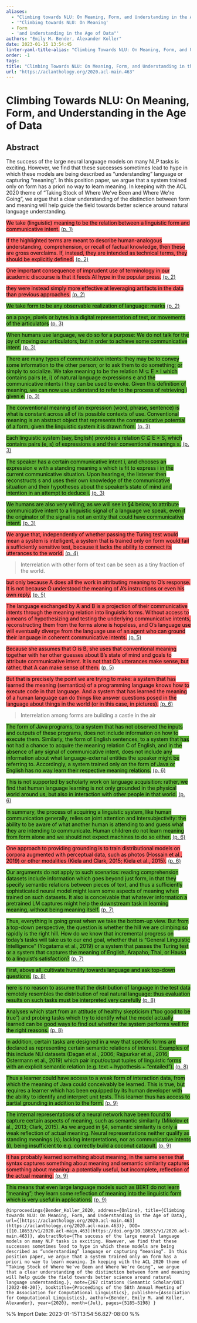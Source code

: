 ```yaml
---
aliases:
  - "Climbing towards NLU: On Meaning, Form, and Understanding in the Age of Data"
  - '"Climbing towards NLU: On Meaning'
  - Form
  - 'and Understanding in the Age of Data"'
authors: "Emily M. Bender, Alexander Koller"
date: 2023-01-15 13:54:45
linter-yaml-title-alias: "Climbing Towards NLU: On Meaning, Form, and Understanding in the Age of Data"
order: -1
tags: 
title: "Climbing Towards NLU: On Meaning, Form, and Understanding in the Age of Data"
url: "https://aclanthology.org/2020.acl-main.463"
---
```


# Climbing Towards NLU: On Meaning, Form, and Understanding in the Age of Data

## Abstract

The success of the large neural language models on many NLP tasks is exciting. However, we find that these successes sometimes lead to hype in which these models are being described as “understanding” language or capturing “meaning”. In this position paper, we argue that a system trained only on form has a priori no way to learn meaning. In keeping with the ACL 2020 theme of “Taking Stock of Where We've Been and Where We're Going”, we argue that a clear understanding of the distinction between form and meaning will help guide the field towards better science around natural language understanding.

<mark style="background: #ff6666">We take (linguistic) meaning to be the relation between a linguistic form and communicative intent.</mark> [(p. 1)](zotero://open-pdf/library/items/B7WYZSV6?page=1)

<mark style="background: #ff6666">If the highlighted terms are meant to describe human-analogous understanding, comprehension, or recall of factual knowledge, then these are gross overclaims. If, instead, they are intended as technical terms, they should be explicitly defined.</mark> [(p. 2)](zotero://open-pdf/library/items/B7WYZSV6?page=2)

<mark style="background: #ff6666">One important consequence of imprudent use of terminology in our academic discourse is that it feeds AI hype in the popular press.</mark> [(p. 2)](zotero://open-pdf/library/items/B7WYZSV6?page=2)

<mark style="background: #ff6666">they were instead simply more effective at leveraging artifacts in the data than previous approaches.</mark> [(p. 2)](zotero://open-pdf/library/items/B7WYZSV6?page=2)

<mark style="background: #5fb236">We take form to be any observable realization of language: marks</mark> [(p. 2)](zotero://open-pdf/library/items/B7WYZSV6?page=2)

<mark style="background: #5fb236">on a page, pixels or bytes in a digital representation of text, or movements of the articulators</mark> [(p. 3)](zotero://open-pdf/library/items/B7WYZSV6?page=3)

<mark style="background: #5fb236">When humans use language, we do so for a purpose: We do not talk for the joy of moving our articulators, but in order to achieve some communicative intent.</mark> [(p. 3)](zotero://open-pdf/library/items/B7WYZSV6?page=3)

<mark style="background: #5fb236">There are many types of communicative intents: they may be to convey some information to the other person; or to ask them to do something; or simply to socialize. We take meaning to be the relation M ⊆ E × I which contains pairs (e, i) of natural language expressions e and the communicative intents i they can be used to evoke. Given this definition of meaning, we can now use understand to refer to the process of retrieving i given e.</mark> [(p. 3)](zotero://open-pdf/library/items/B7WYZSV6?page=3)

<mark style="background: #5fb236">The conventional meaning of an expression (word, phrase, sentence) is what is constant across all of its possible contexts of use. Conventional meaning is an abstract object that represents the communicative potential of a form, given the linguistic system it is drawn from.</mark> [(p. 3)](zotero://open-pdf/library/items/B7WYZSV6?page=3)

<mark style="background: #5fb236">Each linguistic system (say, English) provides a relation C ⊆ E × S, which contains pairs (e, s) of expressions e and their conventional meanings s.</mark> [(p. 3)](zotero://open-pdf/library/items/B7WYZSV6?page=3)

<mark style="background: #5fb236">The speaker has a certain communicative intent i, and chooses an expression e with a standing meaning s which is fit to express i in the current communicative situation. Upon hearing e, the listener then reconstructs s and uses their own knowledge of the communicative situation and their hypotheses about the speaker’s state of mind and intention in an attempt to deduce i.</mark> [(p. 3)](zotero://open-pdf/library/items/B7WYZSV6?page=3)

<mark style="background: #5fb236">We humans are also very willing, as we will see in §4 below, to attribute communicative intent to a linguistic signal of a language we speak, even if the originator of the signal is not an entity that could have communicative intent.</mark> [(p. 3)](zotero://open-pdf/library/items/B7WYZSV6?page=3)

<mark style="background: #ff6666">We argue that, independently of whether passing the Turing test would mean a system is intelligent, a system that is trained only on form would fail a sufficiently sensitive test, because it lacks the ability to connect its utterances to the world.</mark> [(p. 4)](zotero://open-pdf/library/items/B7WYZSV6?page=4)

> Interrelation with other form of text can be seen as a tiny fraction of the world.

<mark style="background: #ff6666">but only because A does all the work in attributing meaning to O’s response. It is not because O understood the meaning of A’s instructions or even his own reply.</mark> [(p. 5)](zotero://open-pdf/library/items/B7WYZSV6?page=5)

<mark style="background: #ff6666">The language exchanged by A and B is a projection of their communicative intents through the meaning relation into linguistic forms. Without access to a means of hypothesizing and testing the underlying communicative intents, reconstructing them from the forms alone is hopeless, and O’s language use will eventually diverge from the language use of an agent who can ground their language in coherent communicative intents.</mark> [(p. 5)](zotero://open-pdf/library/items/B7WYZSV6?page=5)

<mark style="background: #ff6666">Because she assumes that O is B, she uses that conventional meaning together with her other guesses about B’s state of mind and goals to attribute communicative intent. It is not that O’s utterances make sense, but rather, that A can make sense of them.</mark> [(p. 5)](zotero://open-pdf/library/items/B7WYZSV6?page=5)

<mark style="background: #ff6666">But that is precisely the point we are trying to make: a system that has learned the meaning (semantics) of a programming language knows how to execute code in that language. And a system that has learned the meaning of a human language can do things like answer questions posed in the language about things in the world (or in this case, in pictures).</mark> [(p. 6)](zotero://open-pdf/library/items/B7WYZSV6?page=6)

> Interrelation among forms are building a castle in the air

<mark style="background: #5fb236">The form of Java programs, to a system that has not observed the inputs and outputs of these programs, does not include information on how to execute them. Similarly, the form of English sentences, to a system that has not had a chance to acquire the meaning relation C of English, and in the absence of any signal of communicative intent, does not include any information about what language-external entities the speaker might be referring to. Accordingly, a system trained only on the form of Java or English has no way learn their respective meaning relations.</mark> [(p. 6)](zotero://open-pdf/library/items/B7WYZSV6?page=6)

<mark style="background: #5fb236">This is not supported by scholarly work on language acquisition: rather, we find that human language learning is not only grounded in the physical world around us, but also in interaction with other people in that world.</mark> [(p. 6)](zotero://open-pdf/library/items/B7WYZSV6?page=6)

<mark style="background: #5fb236">In summary, the process of acquiring a linguistic system, like human communication generally, relies on joint attention and intersubjectivity: the ability to be aware of what another human is attending to and guess what they are intending to communicate. Human children do not learn meaning from form alone and we should not expect machines to do so either.</mark> [(p. 6)](zotero://open-pdf/library/items/B7WYZSV6?page=6)

<mark style="background: #ff6666">One approach to providing grounding is to train distributional models on corpora augmented with perceptual data, such as photos (Hossain et al., 2019) or other modalities (Kiela and Clark, 2015; Kiela et al., 2015).</mark> [(p. 6)](zotero://open-pdf/library/items/B7WYZSV6?page=6)

<mark style="background: #5fb236">Our arguments do not apply to such scenarios: reading comprehension datasets include information which goes beyond just form, in that they specify semantic relations between pieces of text, and thus a sufficiently sophisticated neural model might learn some aspects of meaning when trained on such datasets. It also is conceivable that whatever information a pretrained LM captures might help the downstream task in learning meaning, without being meaning itself.</mark> [(p. 7)](zotero://open-pdf/library/items/B7WYZSV6?page=7)

<mark style="background: #5fb236">Thus, everything is going great when we take the bottom-up view. But from a top-down perspective, the question is whether the hill we are climbing so rapidly is the right hill. How do we know that incremental progress on today’s tasks will take us to our end goal, whether that is “General Linguistic Intelligence” (Yogatama et al., 2019) or a system that passes the Turing test or a system that captures the meaning of English, Arapaho, Thai, or Hausa to a linguist’s satisfaction?</mark> [(p. 7)](zotero://open-pdf/library/items/B7WYZSV6?page=7)

<mark style="background: #5fb236">First, above all, cultivate humility towards language and ask top-down questions.</mark> [(p. 8)](zotero://open-pdf/library/items/B7WYZSV6?page=8)

<mark style="background: #5fb236">here is no reason to assume that the distribution of language in the test data remotely resembles the distribution of real natural language; thus evaluation results on such tasks must be interpreted very carefully</mark> [(p. 8)](zotero://open-pdf/library/items/B7WYZSV6?page=8)

<mark style="background: #5fb236">Analyses which start from an attitude of healthy skepticism (“too good to be true”) and probing tasks which try to identify what the model actually learned can be good ways to find out whether the system performs well for the right reasons.</mark> [(p. 8)](zotero://open-pdf/library/items/B7WYZSV6?page=8)

<mark style="background: #5fb236">In addition, certain tasks are designed in a way that specific forms are declared as representing certain semantic relations of interest. Examples of this include NLI datasets (Dagan et al., 2006; Rajpurkar et al., 2016; Ostermann et al., 2019) which pair input/output tuples of linguistic forms with an explicit semantic relation (e.g. text + hypothesis + “entailed”).</mark> [(p. 8)](zotero://open-pdf/library/items/B7WYZSV6?page=8)

<mark style="background: #5fb236">Thus a learner could have access to a weak form of interaction data, from which the meaning of Java could conceivably be learned. This is true, but requires a learner which has been equipped by its human developer with the ability to identify and interpret unit tests. This learner thus has access to partial grounding in addition to the form.</mark> [(p. 9)](zotero://open-pdf/library/items/B7WYZSV6?page=9)

<mark style="background: #5fb236">The internal representations of a neural network have been found to capture certain aspects of meaning, such as semantic similarity (Mikolov et al., 2013; Clark, 2015). As we argued in §4, semantic similarity is only a weak reflection of actual meaning. Neural representations neither qualify as standing meanings (s), lacking interpretations, nor as communicative intents (i), being insufficient to e.g. correctly build a coconut catapult.</mark> [(p. 9)](zotero://open-pdf/library/items/B7WYZSV6?page=9)

<mark style="background: #ff6666">It has probably learned something about meaning, in the same sense that syntax captures something about meaning and semantic similarity captures something about meaning: a potentially useful, but incomplete, reflection of the actual meaning.</mark> [(p. 9)](zotero://open-pdf/library/items/B7WYZSV6?page=9)

<mark style="background: #5fb236">This means that even large language models such as BERT do not learn “meaning”; they learn some reflection of meaning into the linguistic form which is very useful in applications.</mark> [(p. 9)](zotero://open-pdf/library/items/B7WYZSV6?page=9)

```
@inproceedings{Bender_Koller_2020, address={Online}, title={Climbing towards NLU: On Meaning, Form, and Understanding in the Age of Data}, url={[https://aclanthology.org/2020.acl-main.463](https://aclanthology.org/2020.acl-main.463)}, DOI={[10.18653/v1/2020.acl-main.463](https://doi.org/10.18653/v1/2020.acl-main.463)}, abstractNote={The success of the large neural language models on many NLP tasks is exciting. However, we find that these successes sometimes lead to hype in which these models are being described as “understanding” language or capturing “meaning”. In this position paper, we argue that a system trained only on form has a priori no way to learn meaning. In keeping with the ACL 2020 theme of “Taking Stock of Where We’ve Been and Where We’re Going”, we argue that a clear understanding of the distinction between form and meaning will help guide the field towards better science around natural language understanding.}, note={267 citations (Semantic Scholar/DOI) [2022-08-20]}, booktitle={Proceedings of the 58th Annual Meeting of the Association for Computational Linguistics}, publisher={Association for Computational Linguistics}, author={Bender, Emily M. and Koller, Alexander}, year={2020}, month={Jul}, pages={5185–5198} }
```

%% Import Date: 2023-01-15T13:54:56.827-08:00 %%
